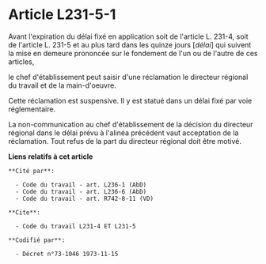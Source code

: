 # Article L231-5-1

Avant l'expiration du délai fixé en application soit de l'article L. 231-4, soit de l'article L. 231-5 et au plus tard dans
les quinze jours [*délai*] qui suivent la mise en demeure prononcée sur le fondement de l'un ou de l'autre de ces articles,

le chef d'établissement peut saisir d'une réclamation le directeur régional du travail et de la main-d'oeuvre.

Cette réclamation est suspensive. Il y est statué dans un délai fixé par voie réglementaire.

La non-communication au chef d'établissement de la décision du directeur régional dans le délai prévu à l'alinéa précédent
vaut acceptation de la réclamation. Tout refus de la part du directeur régional doit être motivé.

**Liens relatifs à cet article**

	**Cité par**:

	  - Code du travail - art. L236-1 (AbD)
	  - Code du travail - art. L236-6 (AbD)
	  - Code du travail - art. R742-8-11 (VD)

	**Cite**:

	  - Code du travail L231-4 ET L231-5

	**Codifié par**:

	  - Décret n°73-1046 1973-11-15
